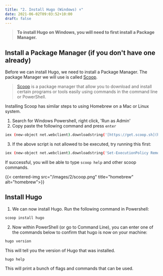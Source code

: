 ```yaml
---
title: "2. Install Hugo (Windows) ⬇"
date: 2021-06-02T09:03:52+10:00
draft: false
---
```


> **To install Hugo on Windows, you will need to first install a Package Manager.**

## Install a Package Manager (if you don't have one already)

Before we can install Hugo, we need to install a Package Manager. The package Manager we will use is called [Scoop](https://scoop.sh/).

> [Scoop](https://scoop.sh/) is a package manager that allow you to download and install certain programs or tools easily using commands in the command line or PowerShell. 

Installing Scoop has similar steps to using Homebrew on a Mac or Linux system.

1. Search for Windows Powershell, right click, 'Run as Admin'
2. Copy paste the following command and press `enter`

```bash
iex (new-object net.webclient).downloadstring('[https://get.scoop.sh](https://get.scoop.sh/)')
```

3. If the above script is not allowed to be executed, try running this first:

```bash
iex (new-object net.webclient).downloadstring('Set-ExecutionPolicy RemoteSigned -scope CurrentUser')
```

If successful, you will be able to type `scoop help` and other scoop commands.

{{< centered-img src="/images/2/scoop.png" title="homebrew" alt="homebrew">}}

## Install Hugo

1. We can now install Hugo. Run the following command in Powershell:

```bash
scoop install hugo
```

2. Now within PowerShell (or go to Command Line), you can enter one of the commands below to confirm that hugo is now on your machine:

```bash
hugo version
```

This will tell you the version of Hugo that was installed.

```bash
hugo help
```

This will print a bunch of flags and commands that can be used.
